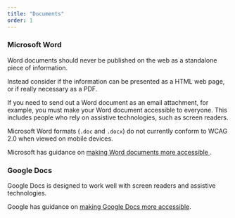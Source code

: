```yaml
---
title: "Documents"
order: 1
---
```


### Microsoft Word

Word documents should never be published on the web as a standalone piece of information.

Instead consider if the information can be presented as a HTML web page, or if really necessary as a PDF.

If you need to send out a Word document as an email attachment, for example, you must make your Word document accessible to everyone. This includes people who rely on assistive technologies, such as screen readers.

Microsoft Word formats (`.doc` and `.docx`) do not currently conform to WCAG 2.0 when viewed on mobile devices.

Microsoft has guidance on [making Word documents more accessible ](https://support.office.com/en-us/article/Creating-accessible-Word-documents-d9bf3683-87ac-47ea-b91a-78dcacb3c66d?CTT=3&CorrelationId=b3c40249-a7fa-4300-9c12-5d0f79242a78&ui=en-US&rs=en-US&ad=US).

### Google Docs

Google Docs is designed to work well with screen readers and assistive technologies.

Google has guidance on [making Google Docs more accessible](https://support.google.com/docs/answer/6199477?hl=en).
